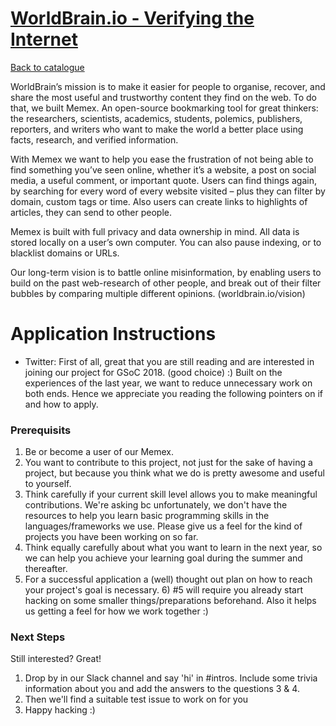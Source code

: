 
# [WorldBrain.io - Verifying the Internet](http://worldbrain.io)

[Back to catalogue](../README.md#worldbrainio-verifying-the-internet)

WorldBrain’s mission is to make it easier for people to organise, recover, and share the most useful and trustworthy content they find on the web.
To do that, we built Memex. An open-source bookmarking tool for great thinkers: the researchers, scientists, academics, students, polemics, publishers, reporters, and writers who want to make the world a better place using facts, research, and verified information.

With Memex  we want to help you ease the frustration of not being able to find something you’ve seen online, whether it’s a website, a post on social media, a useful comment, or important quote.
Users can find things again, by searching for every word of every website visited – plus they can filter by domain, custom tags or time.
Also users can create links to highlights of articles, they can send to other people.  

Memex is built with full privacy and data ownership in mind. 
All data is stored locally on a user’s own computer. You can also pause indexing, or to blacklist domains or URLs. 

Our long-term vision is to battle online misinformation, by enabling users to build on the past web-research of other people, and break out of their filter bubbles by comparing multiple different opinions. (worldbrain.io/vision)

# Application Instructions

* Twitter: First of all, great that you are still reading and are interested in joining our project for GSoC 2018. 
(good choice) :)
Built on the experiences of the last year, we want to reduce unnecessary work on both ends.
Hence we appreciate you reading the following pointers on if and how to apply. 

### Prerequisits
1) Be or become a user of our Memex. 
2) You want to contribute to this project, not just for the sake of having a project, but because you think what we do is pretty awesome and useful to yourself. 
3) Think carefully if your current skill level allows you to make meaningful contributions. We're asking bc unfortunately, we don't have the resources to help you learn basic programming skills in the languages/frameworks we use. Please give us a feel for the kind of projects you have been working on so far.
4) Think equally carefully about what you want to learn in the next year, so we can help you achieve your learning goal during the summer and thereafter. 
5) For a successful application a (well) thought out plan on how to reach your project's goal is necessary.  6) #5 will require you already start hacking on some smaller things/preparations beforehand. Also it helps us getting a feel for how we work together :)

### Next Steps
Still interested? Great!

1) Drop by in our Slack channel and say 'hi' in #intros. Include some trivia information about you and add the answers to the questions 3 & 4.
2) Then we'll find a suitable test issue to work on for you
3) Happy hacking :)